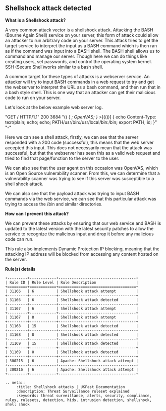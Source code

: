 ## Shellshock attack detected

**What is a Shellshock attack?**


A very common attack vector is a shellshock attack. Attacking the BASH (Bourne Again Shell) service on your server, this form of attack could allow an attacker to run arbitrary code on your server. This attack tries to get the target service to interpret the input as a BASH command which is then ran as if the command was input into a BASH shell. The BASH shell allows us to command and manage our server. Though here we can do things like creating users, set passwords, and control the operating system kernel. SSH (Secure Shell)works similar to a bash shell.

A common target for these types of attacks is a webserver service. An attacker will try to input BASH commands in a web request to try and get the webserver to interpret the URL as a bash command, and then run that in a bash style shell. This is one way that an attacker can get their malicious code to run on your server.

Let's look at the below example web server log.

"GET / HTTP/1.1" 200 3684 "() { _; OpenVAS; } >_[$($())] {  echo Content-Type: text/plain; echo; echo; PATH/usr/bin:/usr/local/bin:/bin; export PATH; id; }" "-"

Here we can see a shell attack, firstly, we can see that the server responded with a 200 code (successful), this means that the web server accepted this input. This does not necessarily mean that the attack was successful, but that the webserver has seen this as a valid web request and tried to find that page/function to the server to the user.

We can also see that the user agent on this occasion was OpenVAS, which is an Open Source vulnerability scanner. From this, we can determine that a vulnerability scanner was trying to see if this server was susceptible to a shell shock attack.

We can also see that the payload attack was trying to input BASH commands via the web service, we can see that this particular attack was trying to access the /bin and similar directories.

**How can I prevent this attack?**


We can prevent these attacks by ensuring that our web service and BASH is updated to the latest version with the latest security patches to allow the service to recognize the malicious input and drop it before any malicious code can run.

This rule also implements Dynamic Protection IP blocking, meaning that the attacking IP address will be blocked from accessing any content hosted on the server.

**Rule(s) details**

```eval_rst
+---------+------------+-----------------------------------+
| Rule ID | Rule Level | Rule Description                  |
+=========+============+===================================+
| 31166   | 6          | Shellshock attack attempt         |
+---------+------------+-----------------------------------+
| 31166   | 6          | Shellshock attack detected        |
+---------+------------+-----------------------------------+
| 31167   | 6          | Shellshock attack attempt         |
+---------+------------+-----------------------------------+
| 31167   | 8          | Shellshock attack attempt         |
+---------+------------+-----------------------------------+
| 31168   | 15         | Shellshock attack detected        |
+---------+------------+-----------------------------------+
| 31168   | 8          | Shellshock attack detected        |
+---------+------------+-----------------------------------+
| 31169   | 15         | Shellshock attack detected        |
+---------+------------+-----------------------------------+
| 31169   | 8          | Shellshock attack detected        |
+---------+------------+-----------------------------------+
| 300215  | 6          | Apache: Shellshock attack attempt |
+---------+------------+-----------------------------------+
| 300216  | 6          | Apache: Shellshock attack attempt |
+---------+------------+-----------------------------------+
```


```eval_rst
.. meta::
     :title: Shellshock attacks | UKFast Documentation
     :description: Threat Surveillance ruleset explained
     :keywords: threat surveillance, alerts, security, compliance, rules, rulesets, detection, hids, intrusion detection, shellshock, shell shock

